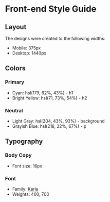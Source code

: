 # Front-end Style Guide

## Layout

The designs were created to the following widths:

- Mobile: 375px
- Desktop: 1440px

## Colors

### Primary

- Cyan: hsl(179, 62%, 43%) - h1
- Bright Yellow: hsl(71, 73%, 54%) - h2

### Neutral

- Light Gray: hsl(204, 43%, 93%) - background
- Grayish Blue: hsl(218, 22%, 67%) - p

## Typography

### Body Copy

- Font size: 16px

### Font

- Family: [Karla](https://fonts.google.com/specimen/Karla)
- Weights: 400, 700
